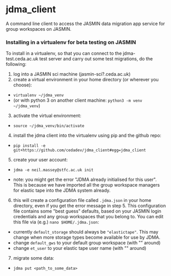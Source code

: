 
# jdma_client

A command line client to access the JASMIN data migration app service for group workspaces on JASMIN.

### Installing in a virtualenv for beta testing on JASMIN

To install in a virtualenv, so that you can connect to the jdma-test.ceda.ac.uk test server and carry out some test migrations, do the following:

1. log into a JASMIN sci machine (jasmin-sci?.ceda.ac.uk)
2. create a virtual environment in your home directory (or wherever you choose):

  * `virtualenv ~/jdma_venv`
  * (or with python 3 on another client machine: `python3 -m venv ~/jdma_venv`)

3. activate the virtual environment:

  * `source ~/jdma_venv/bin/activate`

4. install the jdma client into the virtualenv using pip and the github repo:

  * `pip install -e git+https://github.com/cedadev/jdma_client#egg=jdma_client`

5. create your user account:

  * `jdma -e neil.massey@stfc.ac.uk init`

  * note: you might get the error "JDMA already initialised for this user".
   This is because we have imported all the group workspace managers for elastic tape into the JDMA system already.

6. this will create a configuration file called `.jdma.json` in your home directory, even if you get the error message in step 5.  This configuration file contains some "best guess" defaults, based on your JASMIN login credentials and any group workspaces that you belong to.
You can edit this file via (e.g.) `nano $HOME/.jdma.json`:

  * currently `default_storage` should always be `"elastictape"`.  This may change when more storage types become available for use by JDMA.
  * change `default_gws` to your default group workspace (with "" around)
  * change `et_user` to your elastic tape user name (with "" around)

7. migrate some data:

  * `jdma put <path_to_some_data>`
